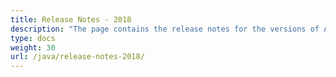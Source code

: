 ```yaml
---
title: Release Notes - 2018
description: "The page contains the release notes for the versions of Aspose.Tasks for Java released in 2018."
type: docs
weight: 30
url: /java/release-notes-2018/
---
```

